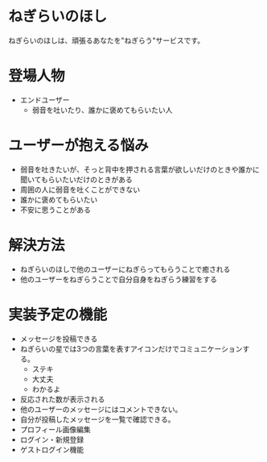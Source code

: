 # ねぎらいのほし
ねぎらいのほしは、頑張るあなたを"ねぎらう"サービスです。

# 登場人物

* エンドユーザー
  - 弱音を吐いたり、誰かに褒めてもらいたい人

# ユーザーが抱える悩み

* 弱音を吐きたいが、そっと背中を押される言葉が欲しいだけのときや誰かに聞いてもらいたいだけのときがある
* 周囲の人に弱音を吐くことができない
* 誰かに褒めてもらいたい
* 不安に思うことがある

# 解決方法
* ねぎらいのほしで他のユーザーにねぎらってもらうことで癒される
* 他のユーザーをねぎらうことで自分自身をねぎらう練習をする

# 実装予定の機能
* メッセージを投稿できる
* ねぎらいの星では3つの言葉を表すアイコンだけでコミュニケーションする。
  * ステキ
  * 大丈夫
  * わかるよ
* 反応された数が表示される
* 他のユーザーのメッセージにはコメントできない。
* 自分が投稿したメッセージを一覧で確認できる。
* プロフィール画像編集
* ログイン・新規登録
* ゲストログイン機能


